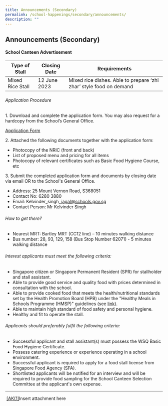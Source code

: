 ```yaml
---
title: Announcements (Secondary)
permalink: /school-happenings/secondary/announcements/
description: ""
---
```

## Announcements (Secondary)

#### School Canteen Advertisement

| Type of Stall | Closing Date | Requirements |
| -------- | -------- | -------- |
| Mixed Rice Stall     | 12 June 2023     | Mixed rice dishes. Able to prepare ‘zhi zhar’ style food on demand    |

###### Application Procedure

1\. Download and complete the application form. You may also request for a hardcopy from the School’s General Office.

[Application Form](https://drive.google.com/file/d/1rPlq20YaE9gkbW8nBTc3wbMe4k2mRmBK/view?usp=sharing)

2\. Attached the following documents together with the application form:

* Photocopy of the NRIC (front and back)
* List of proposed menu and pricing for all items
* Photocopy of relevant certificates such as Basic Food Hygiene Course, etc

3\. Submit the completed application form and documents by closing date via email OR to the School's General Office.

* Address: 25 Mount Vernon Road, S368051
* Contact No: 6280 3880
* Email: Kelvinder\_singh\_jagal@schools.gov.sg
* Contact Person: Mr Kelvinder Singh

###### How to get there?

* Nearest MRT: Bartley MRT (CC12 line) – 10 minutes walking distance
* Bus number: 28, 93, 129, 158 (Bus Stop Number 62071) - 5 minutes walking distance

###### Interest applicants must meet the following criteria:

* Singapore citizen or Singapore Permanent Resident (SPR) for stallholder and stall assistant.
* Able to provide good service and quality food with prices determined in consultation with the school.
* Able to provide cooked food that meets the health/nutritional standards set by the Health Promotion Board (HPB) under the "Healthy Meals in Schools Programme (HMSP)" guidelines (see [link](https://www.hpb.gov.sg/schools/school-programmes/healthy-meals-in-schools-programme)).
* Able to maintain high standard of food safety and personal hygiene.
* Healthy and fit to operate the stall.

###### Applicants should preferably fulfil the following criteria:

* Successful applicant and stall assistant(s) must possess the WSQ Basic Food Hygiene Certificate.
* Possess catering experience or experience operating in a school environment.
* Successful applicant is required to apply for a food stall license from Singapore Food Agency (SFA).
* Shortlisted applicants will be notified for an interview and will be required to provide food sampling for the School Canteen Selection Committee at the applicant's own expense.

* * *

 [\[AK(1\]](#_msoanchor_1)Insert attachment here